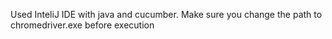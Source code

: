 Used InteliJ IDE with java and cucumber.
Make sure you change the path to chromedriver.exe before execution

